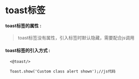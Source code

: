 # toast**标签**

#### toast**标签的属性 :**

> toast标签没有属性，引入标签时默认隐藏，需要配合js调用

#### toast标签的引入方式 :

```
  <@toast/>

  Toast.show('Custom class alert shown');//js代码
```



